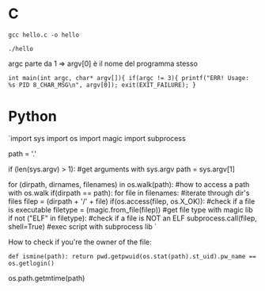 # C
`gcc hello.c -o hello`

`./hello`

argc parte da 1 => argv[0] è il nome del programma stesso

`int main(int argc, char* argv[]){
	if(argc != 3){
		printf("ERR! Usage: %s PID 8_CHAR_MSG\n", argv[0]);
		exit(EXIT_FAILURE);
	}
`

# Python
`import sys
import os
import magic
import subprocess

path = '.'

if (len(sys.argv) > 1): #get arguments with sys.argv
	path = sys.argv[1]


for (dirpath, dirnames, filenames) in os.walk(path): #how to access a path with os.walk
	if(dirpath == path):
		for file in filenames: #iterate through dir's files
			filep = (dirpath + '/' + file)
			if(os.access(filep, os.X_OK)): #check if a file is executable
				filetype = (magic.from_file(filep)) #get file type with magic lib
				if not ("ELF" in filetype): #check if a file is NOT an ELF 
					subprocess.call(filep, shell=True) #exec script with subprocess lib
`					
					

How to check if you're the owner of the file:

`
def ismine(path):
    return pwd.getpwuid(os.stat(path).st_uid).pw_name == os.getlogin()
`


os.path.getmtime(path)
